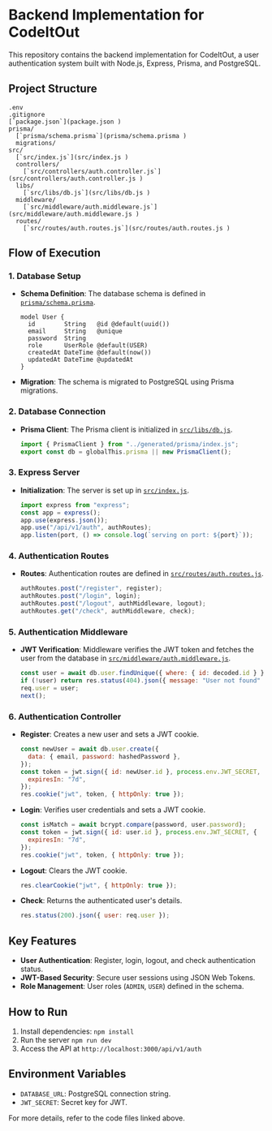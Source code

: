 # Backend Implementation for CodeItOut

This repository contains the backend implementation for CodeItOut, a user authentication system built with Node.js, Express, Prisma, and PostgreSQL.

## Project Structure

```
.env
.gitignore
[`package.json`](package.json )
prisma/
  [`prisma/schema.prisma`](prisma/schema.prisma )
  migrations/
src/
  [`src/index.js`](src/index.js )
  controllers/
    [`src/controllers/auth.controller.js`](src/controllers/auth.controller.js )
  libs/
    [`src/libs/db.js`](src/libs/db.js )
  middleware/
    [`src/middleware/auth.middleware.js`](src/middleware/auth.middleware.js )
  routes/
    [`src/routes/auth.routes.js`](src/routes/auth.routes.js )
```

## Flow of Execution

### 1. **Database Setup**

- **Schema Definition**: The database schema is defined in [`prisma/schema.prisma`](prisma/schema.prisma).
  ```prisma
  model User {
    id        String   @id @default(uuid())
    email     String   @unique
    password  String
    role      UserRole @default(USER)
    createdAt DateTime @default(now())
    updatedAt DateTime @updatedAt
  }
  ```
- **Migration**: The schema is migrated to PostgreSQL using Prisma migrations.

### 2. **Database Connection**

- **Prisma Client**: The Prisma client is initialized in [`src/libs/db.js`](src/libs/db.js).
  ```javascript
  import { PrismaClient } from "../generated/prisma/index.js";
  export const db = globalThis.prisma || new PrismaClient();
  ```

### 3. **Express Server**

- **Initialization**: The server is set up in [`src/index.js`](src/index.js).
  ```javascript
  import express from "express";
  const app = express();
  app.use(express.json());
  app.use("/api/v1/auth", authRoutes);
  app.listen(port, () => console.log(`serving on port: ${port}`));
  ```

### 4. **Authentication Routes**

- **Routes**: Authentication routes are defined in [`src/routes/auth.routes.js`](src/routes/auth.routes.js).
  ```javascript
  authRoutes.post("/register", register);
  authRoutes.post("/login", login);
  authRoutes.post("/logout", authMiddleware, logout);
  authRoutes.get("/check", authMiddleware, check);
  ```

### 5. **Authentication Middleware**

- **JWT Verification**: Middleware verifies the JWT token and fetches the user from the database in [`src/middleware/auth.middleware.js`](src/middleware/auth.middleware.js).
  ```javascript
  const user = await db.user.findUnique({ where: { id: decoded.id } });
  if (!user) return res.status(404).json({ message: "User not found" });
  req.user = user;
  next();
  ```

### 6. **Authentication Controller**

- **Register**: Creates a new user and sets a JWT cookie.
  ```javascript
  const newUser = await db.user.create({
    data: { email, password: hashedPassword },
  });
  const token = jwt.sign({ id: newUser.id }, process.env.JWT_SECRET, {
    expiresIn: "7d",
  });
  res.cookie("jwt", token, { httpOnly: true });
  ```
- **Login**: Verifies user credentials and sets a JWT cookie.
  ```javascript
  const isMatch = await bcrypt.compare(password, user.password);
  const token = jwt.sign({ id: user.id }, process.env.JWT_SECRET, {
    expiresIn: "7d",
  });
  res.cookie("jwt", token, { httpOnly: true });
  ```
- **Logout**: Clears the JWT cookie.
  ```javascript
  res.clearCookie("jwt", { httpOnly: true });
  ```
- **Check**: Returns the authenticated user's details.
  ```javascript
  res.status(200).json({ user: req.user });
  ```

## Key Features

- **User Authentication**: Register, login, logout, and check authentication status.
- **JWT-Based Security**: Secure user sessions using JSON Web Tokens.
- **Role Management**: User roles (`ADMIN`, `USER`) defined in the schema.

## How to Run

1. Install dependencies: `npm install`
2. Run the server `npm run dev`
3. Access the API at `http://localhost:3000/api/v1/auth`

## Environment Variables

- `DATABASE_URL`: PostgreSQL connection string.
- `JWT_SECRET`: Secret key for JWT.

For more details, refer to the code files linked above.
